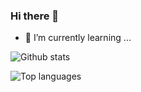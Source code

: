 ### Hi there 👋

- 🌱 I’m currently learning ...


![Github stats](https://github-readme-stats.vercel.app/api?username=irfnzz&count_private=true&show_icons=true&theme=radical)

![Top languages](https://github-readme-stats.vercel.app/api/top-langs/?username=IRFNZZ&show_icons=true&theme=radical)
